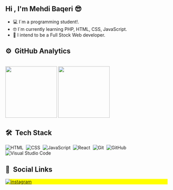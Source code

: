 
 ## Hi , I'm Mehdi Baqeri 😎
 - 💻 I´m a programming student!.
 - 🤓 I´m currently  learning PHP, HTML, CSS, JavaScript.
 - 🎯 I intend to be a Full Stock Web developer.
## ⚙️ &nbsp;GitHub Analytics
<br>

<div align="left">
  <img height="160" src="https://github-readme-stats.vercel.app/api?username=wandersondu&show_icons=true&theme=vision-friendly-dark" > 
  <img height="160" src="https://github-readme-stats.vercel.app/api/top-langs/?username=wandersondu&layout=compact&lang&theme=vision-friendly-dark" >
</div>

## 🛠 &nbsp;Tech Stack

![HTML](https://img.shields.io/badge/-HTML-05122A?style=flat&logo=HTML5)&nbsp;
![CSS](https://img.shields.io/badge/-CSS-05122A?style=flat&logo=CSS3&logoColor=1572B6)&nbsp;
![JavaScript](https://img.shields.io/badge/-JavaScript-05122A?style=flat&logo=javascript)&nbsp;
![React](https://img.shields.io/badge/-React-05122A?style=flat&logo=react)&nbsp;
![Git](https://img.shields.io/badge/-Git-05122A?style=flat&logo=git)&nbsp;
![GitHub](https://img.shields.io/badge/-GitHub-05122A?style=flat&logo=github)&nbsp;
![Visual Studio Code](https://img.shields.io/badge/-Visual%20Studio%20Code-05122A?style=flat&logo=visual-studio-code&logoColor=007ACC)&nbsp;


##  💬 &nbsp;Social Links

<p align="left" style="background:yellow">
  <a href="https://www.instagram.com/mhdibaqri" target="_blank">
   <img align="center" src="https://img.shields.io/badge/-dutra_g07-05122A?style=flat&logo=instagram" alt="instagram"/>
  </a>
</p>


